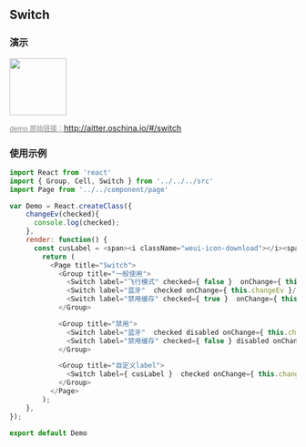 ## Switch

### 演示

<img width="100" src="http://qr.topscan.com/api.php?text=http://aitter.oschina.io/#/switch"/>

<a href="http://aitter.oschina.io/#/switch" target="_blank" style="font-size:12px;color:#888;">demo 原始链接：http://aitter.oschina.io/#/switch</a>


### 使用示例

``` javascript
import React from 'react'
import { Group, Cell, Switch } from '../../../src'
import Page from '../../component/page'

var Demo = React.createClass({
    changeEv(checked){
      console.log(checked);
    },
    render: function() {
      const cusLabel = <span><i className="weui-icon-download"></i><span>开启下载</span></span>;
        return (
          <Page title="Switch">
            <Group title="一般使用">
              <Switch label="飞行模式" checked={ false }  onChange={ this.changeEv }/>
              <Switch label="蓝牙"  checked onChange={ this.changeEv }/>
              <Switch label="禁用缓存" checked={ true }  onChange={ this.changeEv }/>
            </Group>

            <Group title="禁用">
              <Switch label="蓝牙"  checked disabled onChange={ this.changeEv }/>
              <Switch label="禁用缓存" checked={ false } disabled onChange={ this.changeEv }/>
            </Group>

            <Group title="自定义label">
              <Switch label={ cusLabel }  checked onChange={ this.changeEv }/>
            </Group>
          </Page>
        );
    },
});

export default Demo

```
